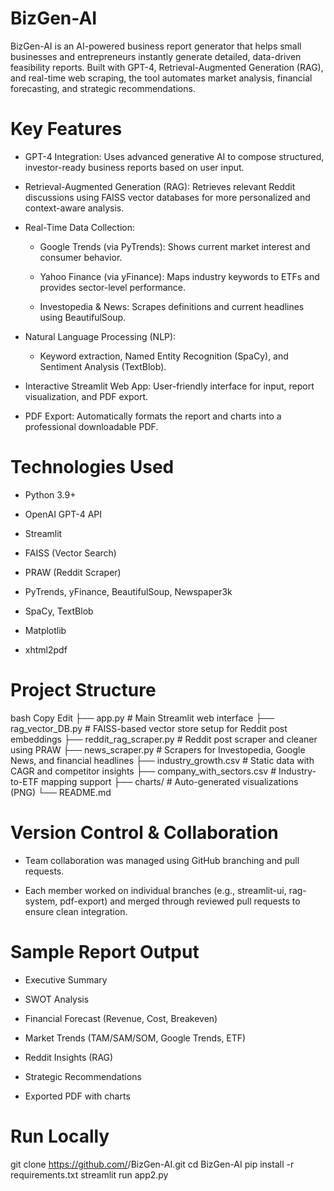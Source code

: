 # BizGen-AI

BizGen-AI is an AI-powered business report generator that helps small businesses and entrepreneurs instantly generate detailed, data-driven feasibility reports. Built with GPT-4, Retrieval-Augmented Generation (RAG), and real-time web scraping, the tool automates market analysis, financial forecasting, and strategic recommendations.

# Key Features

- GPT-4 Integration: Uses advanced generative AI to compose structured, investor-ready business reports based on user input.

- Retrieval-Augmented Generation (RAG): Retrieves relevant Reddit discussions using FAISS vector databases for more personalized and context-aware analysis.

- Real-Time Data Collection:

    - Google Trends (via PyTrends): Shows current market interest and consumer behavior.

    - Yahoo Finance (via yFinance): Maps industry keywords to ETFs and provides sector-level performance.

    - Investopedia & News: Scrapes definitions and current headlines using BeautifulSoup.

- Natural Language Processing (NLP):

    - Keyword extraction, Named Entity Recognition (SpaCy), and Sentiment Analysis (TextBlob).

- Interactive Streamlit Web App: User-friendly interface for input, report visualization, and PDF export.

- PDF Export: Automatically formats the report and charts into a professional downloadable PDF.

# Technologies Used

- Python 3.9+

- OpenAI GPT-4 API

- Streamlit

- FAISS (Vector Search)

- PRAW (Reddit Scraper)

- PyTrends, yFinance, BeautifulSoup, Newspaper3k

- SpaCy, TextBlob

- Matplotlib

- xhtml2pdf

# Project Structure

bash
Copy
Edit
├── app.py                    # Main Streamlit web interface
├── rag_vector_DB.py         # FAISS-based vector store setup for Reddit post embeddings
├── reddit_rag_scraper.py    # Reddit post scraper and cleaner using PRAW
├── news_scraper.py          # Scrapers for Investopedia, Google News, and financial headlines
├── industry_growth.csv      # Static data with CAGR and competitor insights
├── company_with_sectors.csv # Industry-to-ETF mapping support
├── charts/                  # Auto-generated visualizations (PNG)
└── README.md

# Version Control & Collaboration

- Team collaboration was managed using GitHub branching and pull requests.

- Each member worked on individual branches (e.g., streamlit-ui, rag-system, pdf-export) and merged through reviewed pull requests to ensure clean integration.

# Sample Report Output

- Executive Summary

- SWOT Analysis

- Financial Forecast (Revenue, Cost, Breakeven)

- Market Trends (TAM/SAM/SOM, Google Trends, ETF)

- Reddit Insights (RAG)

- Strategic Recommendations

- Exported PDF with charts

# Run Locally

git clone https://github.com/<your-username>/BizGen-AI.git
cd BizGen-AI
pip install -r requirements.txt
streamlit run app2.py
